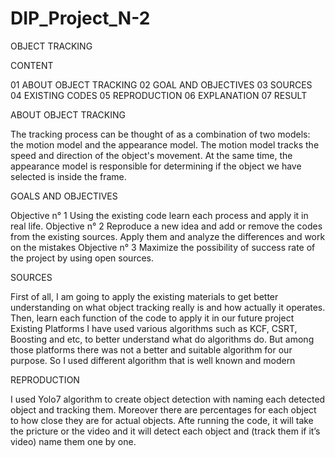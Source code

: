 # DIP_Project_N-2
OBJECT TRACKING

CONTENT

01 ABOUT OBJECT TRACKING
02 GOAL AND OBJECTIVES
03 SOURCES
04 EXISTING CODES
05 REPRODUCTION
06 EXPLANATION
07 RESULT

ABOUT OBJECT TRACKING

The tracking process can be thought of as a combination of two models: the motion model and the appearance model. 
The motion model tracks the speed and direction of the object's movement.
At the same time, the appearance model is responsible for determining if the object we have selected is inside the frame.

GOALS AND OBJECTIVES

Objective n° 1
Using the existing code learn each process and apply it in real life.
Objective n° 2
Reproduce a new idea and add or remove the codes from the existing sources.
Apply them and analyze the differences and work on the mistakes
Objective n° 3
Maximize the possibility of success rate of the project by using open sources.

SOURCES

First of all, I am going to apply the existing materials to get better understanding on what
object tracking really is and how actually it operates.
Then, learn each function of the code to apply it in our future project
Existing Platforms I have used various algorithms such as KCF, CSRT, Boosting and etc, to better understand what do
algorithms do.
But among those platforms there was not a better and suitable algorithm for our purpose. So I used
different algorithm that is well known and modern

REPRODUCTION

I used Yolo7 algorithm to create object detection with naming each detected object and tracking them.
Moreover there are percentages for each object to how close they are for actual objects.
Afte running the code, it will take the pricture or the video and it will detect each object and (track them if it’s video)
name them one by one.
